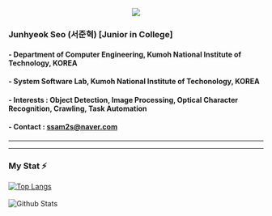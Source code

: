 <p align="center"><img src="https://capsule-render.vercel.app/api?type=slice&color=00D8FF&height=300&section=header&text=JunhyeokSeo&fontSize=90&fontColor=EAEAEA"/></p>

### Junhyeok Seo (서준혁) [Junior in College]
#### - Department of Computer Engineering, Kumoh National Institute of Technology, KOREA
#### - System Software Lab, Kumoh National Institute of Techonology, KOREA
#### - Interests : Object Detection, Image Processing, Optical Character Recognition, Crawling, Task Automation
#### - Contact : ssam2s@naver.com

---


---

### My Stat ⚡
[![Top Langs](https://github-readme-stats.vercel.app/api/top-langs/?username=ssam2s&layout=compact&hide=AutoHotkey)](https://github.com/anuraghazra/github-readme-stats)
<br></br>
![Github Stats](https://github-readme-stats.vercel.app/api?username=ssam2s&show_icons=true)



